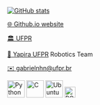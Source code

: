 [![GitHub stats](https://github-readme-stats.vercel.app/api?username=gabrielnhn&hide=stars,issues&show_icons=true&theme=nord)](https://github.com/anuraghazra/github-readme-stats)


[🌐 Github.io website](https://gabrielnhn.github.io/)

[🏛️ UFPR](http://bcc.ufpr.br/)

[🐝 Yapira UFPR](https://www.facebook.com/ufpr.yapira) Robotics Team

[✉️ gabrielnhn@ufpr.br](mailto:gabrielnhn@ufpr.br)



[<img alt="Python" width="40px" src="https://img.icons8.com/color/240/000000/python.png">](https://www.python.org/)
[<img alt="C" width="40px" src="https://cdn.iconscout.com/icon/free/png-512/c-programming-569564.png" />](https://gcc.gnu.org/)
[<img alt="Ubuntu" width="40px" src="https://img.icons8.com/color/96/000000/ubuntu--v1.png">](https://ubuntu.com/)
[<img alt="ROS" height="25px" src="https://upload.wikimedia.org/wikipedia/commons/thumb/b/bb/Ros_logo.svg/1280px-Ros_logo.svg.png" />](https://www.ros.org/)

